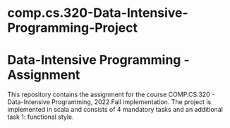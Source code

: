 # comp.cs.320-Data-Intensive-Programming-Project

# Data-Intensive Programming - Assignment

This repository contains the assignment for the course COMP.CS.320 - Data-Intensive Programming, 2022 Fall implementation. 
The project is implemented in scala and consists of 4 mandatory tasks and an additional task 1: functional style.


